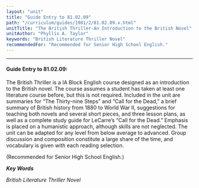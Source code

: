 ```yaml
---
layout: "unit"
title: "Guide Entry to 81.02.09"
path: "/curriculum/guides/1981/2/81.02.09.x.html"
unitTitle: "The British Thriller-An Introduction to the British Novel"
unitAuthor: "Phyllis A. Taylor"
keywords: "British Literature Thriller Novel"
recommendedFor: "Recommended for Senior High School English."
---
```

<body>
<hr/>
<h4>
Guide Entry to 81.02.09:
</h4>
The British Thriller is a IA Block English course designed as an introduction to the British novel.  The course assumes a student has taken at least one literature course before, but this is not required.  Included in the unit are summaries for “The Thirty-nine Steps” and “Call for the Dead,” a brief summary of British history from 1880 to World War II, suggestions for teaching both novels and several short pieces, and three lesson plans, as well as a complete study guide for LeCarre’s “Call for the Dead.”  Emphasis is placed on a humanistic approach, although skills are not neglected.  The unit can be adapted for any level from below average to advanced.  Group discussion and composition constitute a large share of the time, and vocabulary is given with each reading selection.
<p>
(Recommended for Senior High School English.)
</p>
<p>
<b>
<i>
Key Words
</i>
</b>
<br/>
</p>
<p>
<i>
British Literature Thriller Novel
</i>
</p>
</body>